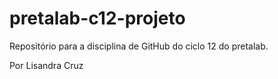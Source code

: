 # pretalab-c12-projeto

Repositório para a disciplina de GitHub do ciclo 12 do pretalab.

Por Lisandra Cruz
